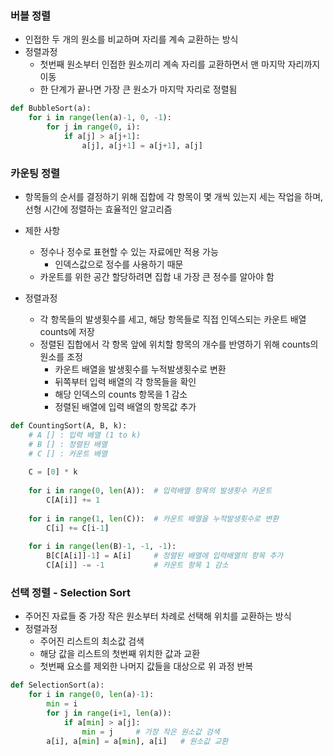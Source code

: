 ### 버블 정렬

- 인접한 두 개의 원소를 비교하며 자리를 계속 교환하는 방식
- 정렬과정
  - 첫번째 원소부터 인접한 원소끼리 계속 자리를 교환하면서 맨 마지막 자리까지 이동
  - 한 단계가 끝나면 가장 큰 원소가 마지막 자리로 정렬됨

```python
def BubbleSort(a):
    for i in range(len(a)-1, 0, -1):
        for j in range(0, i):
            if a[j] > a[j+1]:
                a[j], a[j+1] = a[j+1], a[j]
```





### 카운팅 정렬

- 항목들의 순서를 결정하기 위해 집합에 각 항목이 몇 개씩 있는지 세는 작업을 하며, 선형 시간에 정렬하는 효율적인 알고리즘
- 제한 사항
  - 정수나 정수로 표현할 수 있는 자료에만 적용 가능
    - 인덱스값으로 정수를 사용하기 때문
  - 카운트를 위한 공간 할당하려면 집합 내 가장 큰 정수를 알아야 함

- 정렬과정
  - 각 항목들의 발생횟수를 세고, 해당 항목들로 직접 인덱스되는 카운트 배열 counts에 저장
  - 정렬된 집합에서 각 항목 앞에 위치할 항목의 개수를 반영하기 위해 counts의 원소를 조정
    - 카운트 배열을 발생횟수를 누적발생횟수로 변환
    - 뒤쪽부터 입력 배열의 각 항목들을 확인
    - 해당 인덱스의 counts 항목을 1 감소
    - 정렬된 배열에 입력 배열의 항목값 추가

```python
def CountingSort(A, B, k):
    # A [] : 입력 배열 (1 to k)
    # B [] : 정렬된 배열
    # C [] : 카운트 배열
    
    C = [0] * k
    
    for i in range(0, len(A)):  # 입력배열 항목의 발생횟수 카운트
        C[A[i]] += 1
        
    for i in range(1, len(C)):  # 카운트 배열을 누적발생횟수로 변환
        C[i] += C[i-1]
        
    for i in range(len(B)-1, -1, -1):
        B[C[A[i]]-1] = A[i]		# 정렬된 배열에 입력배열의 항목 추가
        C[A[i]] -= -1			# 카운트 항목 1 감소
```





### 선택 정렬 - Selection Sort

- 주어진 자료들 중 가장 작은 원소부터 차례로 선택해 위치를 교환하는 방식
- 정렬과정
  - 주어진 리스트의 최소값 검색
  - 해당 값을 리스트의 첫번째 위치한 값과 교환
  - 첫번째 요소를 제외한 나머지 값들을 대상으로 위 과정 반복

```python
def SelectionSort(a):
    for i in range(0, len(a)-1):
        min = i
        for j in range(i+1, len(a)):
            if a[min] > a[j]:
                min = j		# 가장 작은 원소값 검색
        a[i], a[min] = a[min], a[i]	  # 원소값 교환
```

